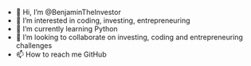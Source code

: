 - 👋 Hi, I’m @BenjaminTheInvestor
- 👀 I’m interested in coding, investing, entrepreneuring
- 🌱 I’m currently learning Python
- 💞️ I’m looking to collaborate on investing, coding and entrepreneuring challenges
- 📫 How to reach me GitHub
<!---
BenjaminTheInvestor/BenjaminTheInvestor is a ✨ special ✨ repository because its `README.md` (this file) appears on your GitHub profile.
You can click the Preview link to take a look at your changes.
--->
